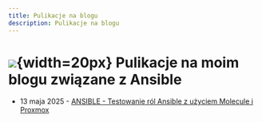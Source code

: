 ```yaml
---
title: Pulikacje na blogu
description: Pulikacje na blogu
---
```


# ![](https://gitlab.com/pl.rachuna-net/infrastructure/terraform/modules/gitlab-project/-/raw/main/images/ansible.png){width=20px} Pulikacje na moim blogu związane z Ansible

- 13 maja 2025 - [ANSIBLE - Testowanie ról Ansible z użyciem Molecule i Proxmox](/blog/2025/05/13/ansible---testowanie-r%C3%B3l-ansible-z-u%C5%BCyciem-molecule-i-proxmox/)